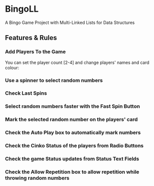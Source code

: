 # BingoLL
 A Bingo Game Project with Multi-Linked Lists for Data Structures


## Features & Rules

### Add Players To the Game
You can set the player count [2-4] and change players' names and card colour:

### Use a spinner to select random numbers

### Check Last Spins

### Select random numbers faster with the Fast Spin Button

### Mark the selected random number on the players' card

### Check the Auto Play box to automatically mark numbers

### Check the Cinko Status of the players from Radio Buttons

### Check the game Status updates from Status Text Fields

### Check the Allow Repetition box to allow repetition while throwing random numbers


